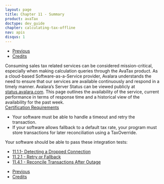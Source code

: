 ```yaml
---
layout: page
title: Chapter 11 - Summary
product: avaTax
doctype: dev_guide
chapter: calculating-tax-offline
nav: apis
disqus: 1
---
```


<ul class="pager">
  <li class="previous"><a href="/avatax/dev-guide/calculating-tax-offline/reconcile-transactions-after-outage/"><i class="glyphicon glyphicon-chevron-left"></i>Previous</a></li>
  <li class="next"><a href="/avatax/dev-guide/guide-credits/">Credits<i class="glyphicon glyphicon-chevron-right"></i></a></li>
</ul>
Consuming sales tax related services can be considered mission-critical, especially when making calculation queries through the AvaTax product. As a cloud-based Software-as-a-Service provider, Avalara understands the need to ensure that our services are available continuously and respond in a timely manner.  Avalara’s Server Status can be viewed publicly at <a class="dev-guide-link" href="status.avalara.com<">status.avalara.com</a>. This page outlines the availability of the service, current performance in terms of response time and a historical view of the availability for the past week.

<div class="dev-guide-certification">
<div class="dev-guide-certification-heading"><a href="/certification/avatax/point-of-sale-badge/">Certification Requirements</a></div>
<div class="dev-guide-certification-content">
    <ul class="dev-guide-list">
      <li>Your software must be able to handle a timeout and retry the transaction.</li>
      <li>If your software allows fallback to a default tax rate, your program must store transactions for later reconciliation using a TaxOverride.</li>
    </ul>
</div>
</div>

Your software should be able to pass these integration tests:
<ul class="dev-guide-list">
  <li><a class="dev-guide-link" href="/avatax/dev-guide/calculating-tax-offline/detecting-a-dropped-connection/#test1">11.1.1- Detecting a Dropped Connection</a></li>
  <li><a class="dev-guide-link" href="/avatax/dev-guide/calculating-tax-offline/retry-or-fallback/#test2">11.2.1 - Retry or Fallback</a></li>
  <li><a class="dev-guide-link" href="/avatax/dev-guide/calculating-tax-offline/reconcile-transactions-after-outage/#test3">11.4.1 - Reconcile Transactions After Outage</a></li>
</ul>

<ul class="pager">
  <li class="previous"><a href="/avatax/dev-guide/calculating-tax-offline/reconcile-transactions-after-outage/"><i class="glyphicon glyphicon-chevron-left"></i>Previous</a></li>
  <li class="next"><a href="/avatax/dev-guide/guide-credits/">Credits<i class="glyphicon glyphicon-chevron-right"></i></a></li>
</ul>
